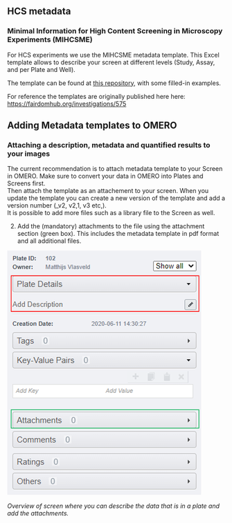 ## HCS metadata

### Minimal Information for High Content Screening in Microscopy Experiments (MIHCSME)

For HCS experiments we use the MIHCSME metadata template. This Excel template allows to describe your screen at different levels (Study, Assay, and per Plate and Well). 

The template can be found at [this repository](https://github.com/Leiden-Cell-Observatory/metadata_templates/tree/main/MIHCSME_template), with some filled-in examples.

For reference the templates are originally published here here: <https://fairdomhub.org/investigations/575>

## Adding Metadata templates to OMERO
### Attaching a description, metadata and quantified results to your images

The current recommendation is to attach metadata template to your Screen in OMERO. Make sure to convert your data in OMERO into Plates and Screens first.   
Then attach the template as an attachement to your screen.
When you update the template you can create a new version of the template and add a version number (_v2, v2,1, v3 etc,).   
It is possible to add more files such as a library file to the Screen as well.

2)  Add the (mandatory) attachments to the file using the attachment section (green box). This includes the metadata template in pdf format and all additional files.

![alt text](metadata/images/metadata_07.png)

*Overview of screen where you can describe the data that is in a plate and add the attachments.*
